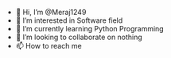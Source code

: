 - 👋 Hi, I’m @Meraj1249
- 👀 I’m interested in Software field
- 🌱 I’m currently learning Python Programming
- 💞️ I’m looking to collaborate on nothing
- 📫 How to reach me 

<!---
Meraj1249/Meraj1249 is a ✨ special ✨ repository because its `README.md` (this file) appears on your GitHub profile.
You can click the Preview link to take a look at your changes.
--->
